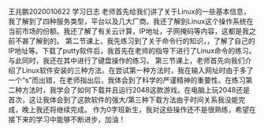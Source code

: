
王兆鹏2020010622     学习日志
   老师首先给我们讲了关于Linux的一些基本信息，我了解到了四种服务类型，平台以及几大厂商。我还了解到Linux这个操作系统在当前市场的份额。我还了解了有关云计算，IP地址，子网掩码等内容，这都是我之前不甚了解到的。
   第二节课上，我先练习到了关于命令行的知识，，了解了自己的IP地址等。下载了putty软件后，我首先在老师的指导下进行了Linux命令的练习。与此同时，我还在其中进行了键盘操作的练习。
   第三节课上，老师首先向我们介绍了Linux软件安装的三种方法。在尝试第一种方法时，我在输入网址时由于多了一个“s”而出错，在老师指出后，我体会到了科学的严谨精神的重要性。在练习第二种方法时，我学会了如何下载并且运行2048这款游戏。在电脑上玩2048还是首次，这让我体会到了这款软件的强大/第三种下载方法由于时间关系我没能完成，晚上我还将继续完成。
    作为0字班新生，我对这些操作还不是很熟练，希望在接下来的学习中能够不断进步，加油！
